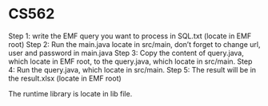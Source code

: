 # CS562
Step 1: write the EMF query you want to process in SQL.txt (locate in EMF root)
Step 2: Run the main.java locate in src/main, don’t forget to change url, user and password in main.java
Step 3: Copy the content of query.java, which locate in EMF root, to the query.java, which locate in src/main.
Step 4: Run the query.java, which locate in src/main.
Step 5: The result will be in the result.xlsx (locate in EMF root)

The runtime library is locate in lib file. 
